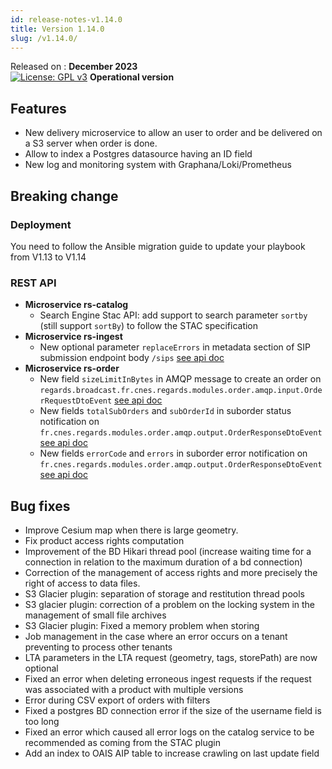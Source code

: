 ```yaml
---
id: release-notes-v1.14.0
title: Version 1.14.0
slug: /v1.14.0/
---
```


Released on : **December 2023**  
[![License: GPL v3](https://img.shields.io/badge/License-GPLv3-blue.svg)](https://www.gnu.org/licenses/gpl-3.0)
**Operational version**

## Features

 - New delivery microservice to allow an user to order and be delivered on a S3 server when order is done.
 - Allow to index a Postgres datasource having an ID field
 - New log and monitoring system with Graphana/Loki/Prometheus

## Breaking change

### Deployment

You need to follow the Ansible migration guide to update your playbook from V1.13 to V1.14

### REST API

- **Microservice rs-catalog**
   - Search Engine Stac API: add support to search parameter `sortby` (still support `sortBy`) to follow the STAC specification
- **Microservice rs-ingest**
     - New optional parameter `replaceErrors` in metadata section of SIP submission endpoint body `/sips` [see api doc](/docs/development/backend/services/ingest/api-swagger#tag/sip-controller/operation/ingest)
- **Microservice rs-order**
    - New field `sizeLimitInBytes` in AMQP message to create an order on `regards.broadcast.fr.cnes.regards.modules.order.amqp.input.OrderRequestDtoEvent` [see api doc](/docs/development/backend/services/order/guides/create-order-amqp#order-request-format)
    - New fields `totalSubOrders` and `subOrderId` in suborder status notification on `fr.cnes.regards.modules.order.amqp.output.OrderResponseDtoEvent` [see api doc](/docs/development/backend/services/order/guides/get-order-progress-amqp#suborder-done-response)
    - New fields `errorCode` and `errors` in suborder error notification on `fr.cnes.regards.modules.order.amqp.output.OrderResponseDtoEvent` [see api doc](/docs/development/backend/services/order/guides/get-order-progress-amqp#invalid-response)



## Bug fixes

 - Improve Cesium map when there is large geometry.
 - Fix product access rights computation
 - Improvement of the BD Hikari thread pool (increase waiting time for a connection in relation to the maximum duration of a bd connection)
 - Correction of the management of access rights and more precisely the right of access to data files.
 - S3 Glacier plugin: separation of storage and restitution thread pools
 - S3 glacier plugin: correction of a problem on the locking system in the management of small file archives
 - S3 Glacier plugin: Fixed a memory problem when storing
 - Job management in the case where an error occurs on a tenant preventing to process other tenants
 - LTA parameters in the LTA request (geometry, tags, storePath) are now optional
 - Fixed an error when deleting erroneous ingest requests if the request was associated with a product with multiple versions
 - Error during CSV export of orders with filters
 - Fixed a postgres BD connection error if the size of the username field is too long
 - Fixed an error which caused all error logs on the catalog service to be recommended as coming from the STAC plugin
 - Add an index to OAIS AIP table to increase crawling on last update field

